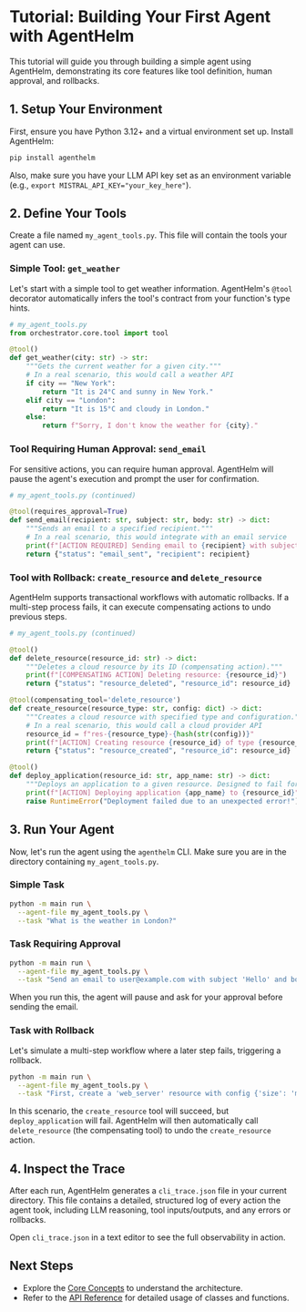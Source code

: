 # Tutorial: Building Your First Agent with AgentHelm

This tutorial will guide you through building a simple agent using AgentHelm, demonstrating its core features like tool definition, human approval, and rollbacks.

## 1. Setup Your Environment

First, ensure you have Python 3.12+ and a virtual environment set up. Install AgentHelm:

```bash
pip install agenthelm
```

Also, make sure you have your LLM API key set as an environment variable (e.g., `export MISTRAL_API_KEY="your_key_here"`).

## 2. Define Your Tools

Create a file named `my_agent_tools.py`. This file will contain the tools your agent can use.

### Simple Tool: `get_weather`

Let's start with a simple tool to get weather information. AgentHelm's `@tool` decorator automatically infers the tool's contract from your function's type hints.

```python
# my_agent_tools.py
from orchestrator.core.tool import tool

@tool()
def get_weather(city: str) -> str:
    """Gets the current weather for a given city."""
    # In a real scenario, this would call a weather API
    if city == "New York":
        return "It is 24°C and sunny in New York."
    elif city == "London":
        return "It is 15°C and cloudy in London."
    else:
        return f"Sorry, I don't know the weather for {city}."
```

### Tool Requiring Human Approval: `send_email`

For sensitive actions, you can require human approval. AgentHelm will pause the agent's execution and prompt the user for confirmation.

```python
# my_agent_tools.py (continued)

@tool(requires_approval=True)
def send_email(recipient: str, subject: str, body: str) -> dict:
    """Sends an email to a specified recipient."""
    # In a real scenario, this would integrate with an email service
    print(f"[ACTION REQUIRED] Sending email to {recipient} with subject '{subject}' and body: '{body}'")
    return {"status": "email_sent", "recipient": recipient}
```

### Tool with Rollback: `create_resource` and `delete_resource`

AgentHelm supports transactional workflows with automatic rollbacks. If a multi-step process fails, it can execute compensating actions to undo previous steps.

```python
# my_agent_tools.py (continued)

@tool()
def delete_resource(resource_id: str) -> dict:
    """Deletes a cloud resource by its ID (compensating action)."""
    print(f"[COMPENSATING ACTION] Deleting resource: {resource_id}")
    return {"status": "resource_deleted", "resource_id": resource_id}

@tool(compensating_tool='delete_resource')
def create_resource(resource_type: str, config: dict) -> dict:
    """Creates a cloud resource with specified type and configuration."""
    # In a real scenario, this would call a cloud provider API
    resource_id = f"res-{resource_type}-{hash(str(config))}"
    print(f"[ACTION] Creating resource {resource_id} of type {resource_type} with config {config}")
    return {"status": "resource_created", "resource_id": resource_id}

@tool()
def deploy_application(resource_id: str, app_name: str) -> dict:
    """Deploys an application to a given resource. Designed to fail for demonstration."""
    print(f"[ACTION] Deploying application {app_name} to {resource_id}")
    raise RuntimeError("Deployment failed due to an unexpected error!")
```

## 3. Run Your Agent

Now, let's run the agent using the `agenthelm` CLI. Make sure you are in the directory containing `my_agent_tools.py`.

### Simple Task

```bash
python -m main run \
  --agent-file my_agent_tools.py \
  --task "What is the weather in London?"
```

### Task Requiring Approval

```bash
python -m main run \
  --agent-file my_agent_tools.py \
  --task "Send an email to user@example.com with subject 'Hello' and body 'This is a test email.'"
```

When you run this, the agent will pause and ask for your approval before sending the email.

### Task with Rollback

Let's simulate a multi-step workflow where a later step fails, triggering a rollback.

```bash
python -m main run \
  --agent-file my_agent_tools.py \
  --task "First, create a 'web_server' resource with config {'size': 'medium'}. Then, deploy 'my-app' to it."
```

In this scenario, the `create_resource` tool will succeed, but `deploy_application` will fail. AgentHelm will then automatically call `delete_resource` (the compensating tool) to undo the `create_resource` action.

## 4. Inspect the Trace

After each run, AgentHelm generates a `cli_trace.json` file in your current directory. This file contains a detailed, structured log of every action the agent took, including LLM reasoning, tool inputs/outputs, and any errors or rollbacks.

Open `cli_trace.json` in a text editor to see the full observability in action.

## Next Steps

-   Explore the [Core Concepts](concepts.md) to understand the architecture.
-   Refer to the [API Reference](api_reference.md) for detailed usage of classes and functions.